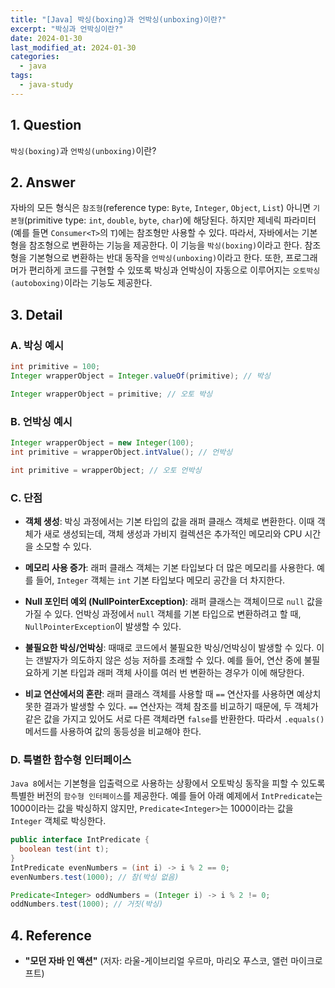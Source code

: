 ```yaml
---
title: "[Java] 박싱(boxing)과 언박싱(unboxing)이란?"
excerpt: "박싱과 언박싱이란?"
date: 2024-01-30
last_modified_at: 2024-01-30
categories:
  - java
tags:
  - java-study
---
```


## 1. Question

`박싱(boxing)`과 `언박싱(unboxing)`이란?

## 2. Answer

자바의 모든 형식은 `참조형`(reference type: `Byte`, `Integer`, `Object`, `List`) 아니면 `기본형`(primitive type: `int`, `double`, `byte`, `char`)에 해당된다. 하지만 제네릭 파라미터(예를 들면 `Consumer<T>`의 `T`)에는 참조형만 사용할 수 있다. 따라서, 자바에서는 기본형을 참조형으로 변환하는 기능을 제공한다. 이 기능을 `박싱(boxing)`이라고 한다. 참조형을 기본형으로 변환하는 반대 동작을 `언박싱(unboxing)`이라고 한다. 또한, 프로그래머가 편리하게 코드를 구현할 수 있또록 박싱과 언박싱이 자동으로 이루어지는 `오토박싱(autoboxing)`이라는 기능도 제공한다.

## 3. Detail

### A. 박싱 예시

```java
int primitive = 100;
Integer wrapperObject = Integer.valueOf(primitive); // 박싱

Integer wrapperObject = primitive; // 오토 박싱
```

### B. 언박싱 예시

```java
Integer wrapperObject = new Integer(100);
int primitive = wrapperObject.intValue(); // 언박싱

int primitive = wrapperObject; // 오토 언박싱
```

### C. 단점

* **객체 생성**: 박싱 과정에서는 기본 타입의 값을 래퍼 클래스 객체로 변환한다. 이때 객체가 새로 생성되는데, 객체 생성과 가비지 컬렉션은 추가적인 메모리와 CPU 시간을 소모할 수 있다.

* **메모리 사용 증가**: 래퍼 클래스 객체는 기본 타입보다 더 많은 메모리를 사용한다. 예를 들어, `Integer` 객체는 `int` 기본 타입보다 메모리 공간을 더 차지한다.

* **Null 포인터 예외 (NullPointerException)**: 래퍼 클래스는 객체이므로 `null` 값을 가질 수 있다. 언박싱 과정에서 `null` 객체를 기본 타입으로 변환하려고 할 때, `NullPointerException`이 발생할 수 있다.

* **불필요한 박싱/언박싱**: 때때로 코드에서 불필요한 박싱/언박싱이 발생할 수 있다. 이는 갠발자가 의도하지 않은 성능 저하를 초래할 수 있다. 예를 들어, 연산 중에 불필요하게 기본 타입과 래퍼 객체 사이를 여러 번 변환하는 경우가 이에 해당한다.

* **비교 연산에서의 혼란**: 래퍼 클래스 객체를 사용할 때 `==` 연산자를 사용하면 예상치 못한 결과가 발생할 수 있다. `==` 연산자는 객체 참조를 비교하기 때문에, 두 객체가 같은 값을 가지고 있어도 서로 다른 객체라면 `false`를 반환한다. 따라서 `.equals()` 메서드를 사용하여 값의 동등성을 비교해야 한다.

### D. 특별한 함수형 인터페이스

`Java 8`에서는 기본형을 입출력으로 사용하는 상황에서 오토박싱 동작을 피할 수 있도록 특별한 버전의 `함수형 인터페이스`를 제공한다. 예를 들어 아래 예제에서 `IntPredicate`는 1000이라는 값을 박싱하지 않지만, `Predicate<Integer>`는 1000이라는 값을 `Integer` 객체로 박싱한다.

```java
public interface IntPredicate {
  boolean test(int t);
}
IntPredicate evenNumbers = (int i) -> i % 2 == 0;
evenNumbers.test(1000); // 참(박싱 없음)

Predicate<Integer> oddNumbers = (Integer i) -> i % 2 != 0;
oddNumbers.test(1000); // 거짓(박싱)
```

## 4. Reference

* **"모던 자바 인 액션"** (저자: 라울-게이브리얼 우르마, 마리오 푸스코, 앨런 마이크로프트)